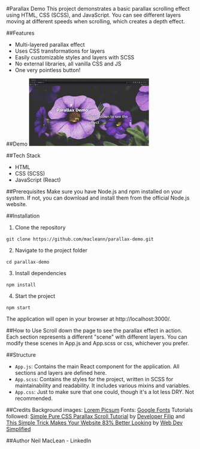 #Parallax Demo
This project demonstrates a basic parallax scrolling effect using HTML, CSS (SCSS), and JavaScript. You can see different layers moving at different speeds when scrolling, which creates a depth effect.

##Features
- Multi-layered parallax effect
- Uses CSS transformations for layers
- Easily customizable styles and layers with SCSS
- No external libraries, all vanilla CSS and JS
- One very pointless button!

##Demo
![Demo GIF](./public/Parallax_Demo.gif)

##Tech Stack
- HTML
- CSS (SCSS)
- JavaScript (React)

##Prerequisites
Make sure you have Node.js and npm installed on your system. If not, you can download and install them from the official Node.js website.

##Installation
1. Clone the repository
```
git clone https://github.com/macleann/parallax-demo.git
```

2. Navigate to the project folder
```
cd parallax-demo
```

3. Install dependencies
```
npm install
```

4. Start the project
```
npm start
```

The application will open in your browser at http://localhost:3000/.

##How to Use
Scroll down the page to see the parallax effect in action. Each section represents a different "scene" with different layers. You can modify these scenes in App.js and App.scss or css, whichever you prefer.

##Structure
- `App.js`: Contains the main React component for the application. All sections and layers are defined here.
- `App.scss`: Contains the styles for the project, written in SCSS for maintainability and readability. It includes various mixins and variables.
- `App.css`: Just to make sure that one could, though it's a lot less DRY. Not recommended.

##Credits
Background images: [Lorem Picsum](https://picsum.photos/)
Fonts: [Google Fonts](https://fonts.google.com/)
Tutorials followed: [Simple Pure CSS Parallax Scroll Tutorial](https://www.youtube.com/watch?v=rLrLJQBG_qo) by [Developer Filip](https://www.youtube.com/@developerfilip) and [This Simple Trick Makes Your Website 83% Better Looking](https://www.youtube.com/watch?v=mxHoPYFsTuk) by [Web Dev Simplified](https://www.youtube.com/@WebDevSimplified)

##Author
Neil MacLean - LinkedIn